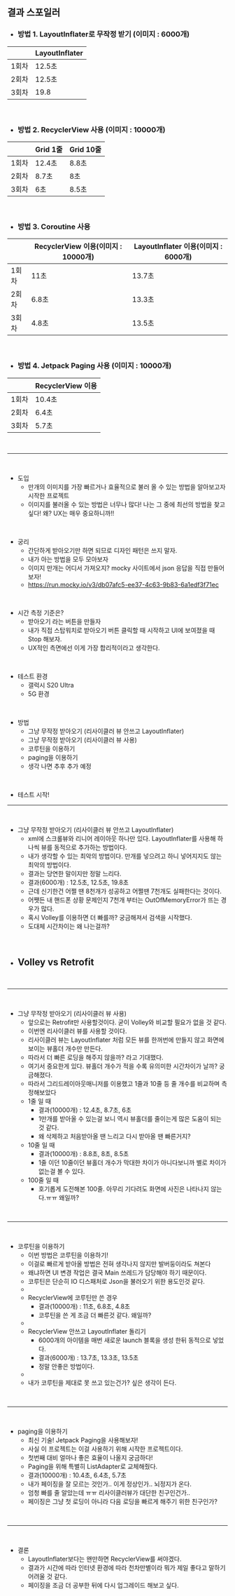 ## 결과 스포일러

- ### 방법 1. LayoutInflater로 무작정 받기 (이미지 : 6000개)

| |LayoutInflater|
|---|------|
|1회차|12.5초|
|2회차|12.5초|
|3회차|19.8|

<br/>

- ### 방법 2. RecyclerView 사용 (이미지 : 10000개)

| |Grid 1줄|Grid 10줄|
|---|------|---|
|1회차|12.4초|8.8초|
|2회차|8.7초|8초|
|3회차|6초|8.5초|

<br/>

- ### 방법 3. Coroutine 사용

| |RecyclerView 이용(이미지 : 10000개)|LayoutInflater 이용(이미지 : 6000개)|
|---|------|---|
|1회차|11초|13.7초|
|2회차|6.8초|13.3초|
|3회차|4.8초|13.5초|

<br/>

- ### 방법 4. Jetpack Paging 사용 (이미지 : 10000개)

| |RecyclerView 이용|
|---|------|
|1회차|10.4초|
|2회차|6.4초|
|3회차|5.7초|

<br/>

---


<br/>


- 도입
	- 만개의 이미지를 가장 빠르거나 효율적으로 불러 올 수 있는 방법을 알아보고자 시작한 프로젝트
	- 이미지를 불러올 수 있는 방법은 너무나 많다! 나는 그 중에 최선의 방법을 찾고 싶다! 왜? UX는 매우 중요하니까!!
  
<br/>


- 궁리
	- 간단하게 받아오기만 하면 되므로 디자인 패턴은 쓰지 말자.
	- 내가 아는 방법을 모두 모아보자
	- 이미지 만개는 어디서 가져오지? mocky 사이트에서 json 응답을 직접 만들어보자!
	- https://run.mocky.io/v3/db07afc5-ee37-4c63-9b83-6a1edf3f71ec
  
<br/>


- 시간 측정 기준은?
	- 받아오기 라는 버튼을 만들자
	- 내가 직접 스탑워치로 받아오기 버튼 클릭할 때 시작하고 UI에 보여졌을 때 Stop 해보자.
	- UX적인 측면에선 이게 가장 합리적이라고 생각한다.
  
<br/>


- 테스트 환경
	- 갤럭시 S20 Ultra
	- 5G 환경

<br/>


- 방법
	- 그냥 무작정 받아오기 (리사이클러 뷰 안쓰고 LayoutInflater)
	- 그냥 무작정 받아오기 (리사이클러 뷰 사용)
	- 코루틴을 이용하기
	- paging을 이용하기
	- 생각 나면 추후 추가 예정


<br/>


- 테스트 시작!

---

<br/>



- 그냥 무작정 받아오기 (리사이클러 뷰 안쓰고 LayoutInflater)
	- xml에 스크롤뷰와 리니어 레이아웃 하나만 있다. LayoutInflater를 사용해 하나씩 뷰를 동적으로 추가하는 방법이다.
	- 내가 생각할 수 있는 최악의 방법이다. 만개를 넣으려고 하니 넣어지지도 않는 최악의 방법이다. 
	- 결과는 당연한 말이지만 정말 느리다.
	- 결과(6000개) : 12.5초, 12.5초, 19.8초
	- 근데 신기한건 어쩔 땐 8천개가 성공하고 어쩔땐 7천개도 실패한다는 것이다.
	- 어쨋든 내 핸드폰 상황 문제인지 7천개 부터는 OutOfMemoryError가 뜨는 경우가 많다.
	- 혹시 Volley를 이용하면 더 빠를까? 궁금해져서 검색을 시작했다.
	- 도대체 시간차이는 왜 나는걸까?


<br/>


- Volley vs Retrofit
	- 

<br/>


---

<br/>


- 그냥 무작정 받아오기 (리사이클러 뷰 사용)
	- 앞으로는 Retrofit만 사용할것이다. 굳이 Volley와 비교할 필요가 없을 것 같다.
	- 이번엔 리사이클러 뷰를 사용할 것이다.
	- 리사이클러 뷰는 LayoutInflater 처럼 모든 뷰를 한꺼번에 만들지 않고 화면에 보이는 뷰홀더 개수만 만든다.
	- 따라서 더 빠른 로딩을 해주지 않을까? 라고 기대했다.
	- 여기서 중요한게 있다. 뷰홀더 개수가 적을 수록 유의미한 시간차이가 날까? 궁금해졌다.
	- 따라서 그리드레이아웃매니저를 이용했고 1줄과 10줄 등 줄 개수를 비교하며 측정해보았다
	- 1줄 일 때
		- 결과(10000개) : 12.4초, 8.7초, 6초
		- 1만개를 받아올 수 있는걸 보니 역시 뷰홀더를 줄이는게 많은 도움이 되는 것 같다.
		- 왜 삭제하고 처음받아올 땐 느리고 다시 받아올 땐 빠른거지?
	- 10줄 일 때
		- 결과(10000개) : 8.8초, 8초, 8.5초
		- 1줄 이던 10줄이던 뷰홀더 개수가 막대한 차이가 아니다보니까 별로 차이가 없는걸 볼 수 있다.
	- 100줄 일 때
		- 호기롭게 도전해본 100줄. 아무리 기다려도 화면에 사진은 나타나지 않는다.ㅠㅠ 왜일까?

<br/>


---

<br/>


- 코루틴을 이용하기
	- 이번 방법은 코루틴을 이용하기!
	- 이걸로 빠르게 받아올 방법은 전혀 생각나지 않지만 발버둥이라도 쳐본다
	- 왜냐하면 UI 변경 작업은 결국 Main 쓰레드가 담당해야 하기 때문이다.
	- 코루틴은 단순히 IO 디스패처로 Json을 불러오기 위한 용도인것 같다.
	- 
	- RecyclerView에 코루틴만 쓴 경우
		- 결과(10000개) : 11초, 6.8초, 4.8초
		- 코루틴을 쓴 게 조금 더 빠른것 같다. 왜일까?
	- 
	- RecyclerView 안쓰고 LayoutInflater 돌리기
		- 6000개의 아이템을 매번 새로운 launch 블록을 생성 한뒤 동적으로 넣었다.
		- 결과(6000개) : 13.7초, 13.3초, 13.5초
		- 정말 안좋은 방법이다.
	-
	- 내가 코루틴을 제대로 못 쓰고 있는건가? 싶은 생각이 든다.

<br/>


---

<br/>


- paging을 이용하기
	- 최신 기술! Jetpack Paging을 사용해보자!
	- 사실 이 프로젝트는 이걸 사용하기 위해 시작한 프로젝트이다.
	- 첫번째 대비 얼마나 좋은 효율이 나올지 궁금하다!
	- Paging을 위해 특별히 ListAdapter로 교체해줬다.
	- 결과(10000개) : 10.4초, 6.4초, 5.7초
	- 내가 페이징을 잘 모르는 것인가.. 이게 정상인가.. 뇌정지가 온다.
	- 엄청 빠를 줄 알았는데 ㅠㅠ 리사이클러뷰가 대단한 친구인건가..
	- 페이징은 그냥 첫 로딩이 아니라 다음 로딩을 빠르게 해주기 위한 친구인가?

<br/>


---

<br/>


- 결론
	- LayoutInflater보다는 왠만하면 RecyclerView를 써야겠다.
	- 결과가 시간에 따라 인터넷 환경에 따라 천차만별이라 뭐가 제일 좋다고 말하기 어려울 것 같다.
	- 페이징을 조금 더 공부한 뒤에 다시 업그레이드 해보고 싶다.


<br/>



